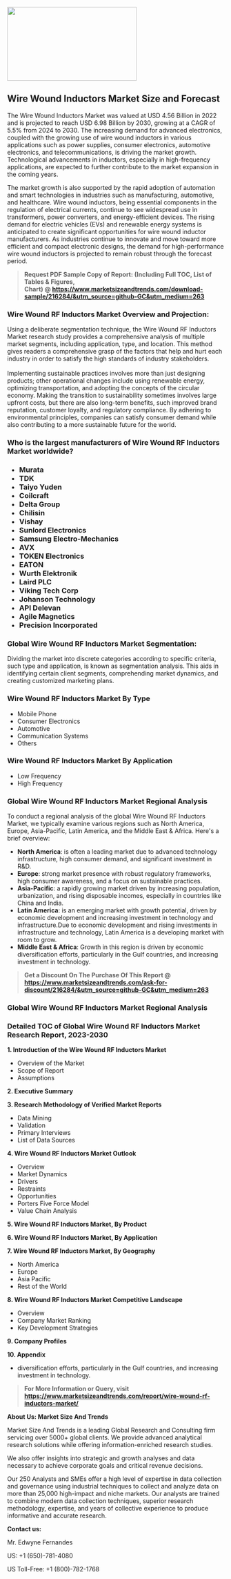 <p><img class="alignnone size-medium wp-image-20088" src="https://ffe5etoiles.com/wp-content/uploads/2024/12/MST1-300x171.png" alt="" width="300" height="171" /></p><h2>Wire Wound Inductors Market Size and Forecast</h2><p>The Wire Wound Inductors Market was valued at USD 4.56 Billion in 2022 and is projected to reach USD 6.98 Billion by 2030, growing at a CAGR of 5.5% from 2024 to 2030. The increasing demand for advanced electronics, coupled with the growing use of wire wound inductors in various applications such as power supplies, consumer electronics, automotive electronics, and telecommunications, is driving the market growth. Technological advancements in inductors, especially in high-frequency applications, are expected to further contribute to the market expansion in the coming years.</p><p>The market growth is also supported by the rapid adoption of automation and smart technologies in industries such as manufacturing, automotive, and healthcare. Wire wound inductors, being essential components in the regulation of electrical currents, continue to see widespread use in transformers, power converters, and energy-efficient devices. The rising demand for electric vehicles (EVs) and renewable energy systems is anticipated to create significant opportunities for wire wound inductor manufacturers. As industries continue to innovate and move toward more efficient and compact electronic designs, the demand for high-performance wire wound inductors is projected to remain robust through the forecast period.</p></p><blockquote id="" class=""><strong>Request PDF Sample Copy of Report: (Including Full TOC, List of Tables &amp; Figures, Chart)&nbsp;@&nbsp;<strong><a href="https://www.marketsizeandtrends.com/download-sample/216284/&utm_source=github-GC&utm_medium=263" target="_blank">https://www.marketsizeandtrends.com/download-sample/216284/&utm_source=github-GC&utm_medium=263</a></strong></strong></blockquote><h3 id="" class="">Wire Wound RF Inductors Market&nbsp;Overview and Projection:</h3><p id="" class="">Using a deliberate segmentation technique, the Wire Wound RF Inductors Market research study provides a comprehensive analysis of multiple market segments, including application, type, and location. This method gives readers a comprehensive grasp of the factors that help and hurt each industry in order to satisfy the high standards of industry stakeholders. <br /> <br />Implementing sustainable practices involves more than just designing products; other operational changes include using renewable energy, optimizing transportation, and adopting the concepts of the circular economy. Making the transition to sustainability sometimes involves large upfront costs, but there are also long-term benefits, such improved brand reputation, customer loyalty, and regulatory compliance. By adhering to environmental principles, companies can satisfy consumer demand while also contributing to a more sustainable future for the world.</p><h3 id="" class="">Who is the largest manufacturers of&nbsp;Wire Wound RF Inductors Market worldwide?</h3><h3 class=""><p><ul><li>Murata </li><li> TDK </li><li> Taiyo Yuden </li><li> Coilcraft </li><li> Delta Group </li><li> Chilisin </li><li> Vishay </li><li> Sunlord Electronics </li><li> Samsung Electro-Mechanics </li><li> AVX </li><li> TOKEN Electronics </li><li> EATON </li><li> Wurth Elektronik </li><li> Laird PLC </li><li> Viking Tech Corp </li><li> Johanson Technology </li><li> API Delevan </li><li> Agile Magnetics </li><li> Precision Incorporated</li></ul></p></h3><h3 id="" class="">Global&nbsp;Wire Wound RF Inductors Market Segmentation:</h3><p id="" class="">Dividing the market into discrete categories according to specific criteria, such type and application, is known as segmentation analysis. This aids in identifying certain client segments, comprehending market dynamics, and creating customized marketing plans.</p><h3 id="" class="">Wire Wound RF Inductors Market&nbsp;By Type</h3><p><p><ul><li>Mobile Phone</li><li> Consumer Electronics</li><li> Automotive</li><li> Communication Systems</li><li> Others</p></li></ul></p></p><h3 id="" class="">Wire Wound RF Inductors Market&nbsp;By Application</h3><p class=""><p><ul><li>Low Frequency</li><li> High Frequency</li></ul></p></p><h3 id="" class="">Global Wire Wound RF Inductors Market Regional Analysis</h3><p id="" class="">To conduct a regional analysis of the global Wire Wound RF Inductors Market, we typically examine various regions such as North America, Europe, Asia-Pacific, Latin America, and the Middle East &amp; Africa. Here's a brief overview:</p><ul><li><strong>North America</strong>: is often a leading market due to advanced technology infrastructure, high consumer demand, and significant investment in R&amp;D.</li><li><strong>Europe</strong>: strong market presence with robust regulatory frameworks, high consumer awareness, and a focus on sustainable practices.</li><li><strong>Asia-Pacific</strong>: a rapidly growing market driven by increasing population, urbanization, and rising disposable incomes, especially in countries like China and India.</li><li><strong>Latin America</strong>: is an emerging market with growth potential, driven by economic development and increasing investment in technology and infrastructure.Due to economic development and rising investments in infrastructure and technology, Latin America is a developing market with room to grow.</li><li><strong>Middle East &amp; Africa</strong>: Growth in this region is driven by economic diversification efforts, particularly in the Gulf countries, and increasing investment in technology.</li></ul><blockquote id="" class=""><strong>Get a Discount On The Purchase Of This Report @ <strong><a href="https://www.marketsizeandtrends.com/ask-for-discount/216284/&utm_source=github-GC&utm_medium=263" target="_blank">https://www.marketsizeandtrends.com/ask-for-discount/216284/&utm_source=github-GC&utm_medium=263</a></strong></strong></blockquote><h3 id="" class="">Global Wire Wound RF Inductors Market Regional Analysis</h3><h3 id="" class="">Detailed TOC of Global Wire Wound RF Inductors Market Research Report, 2023-2030</h3><p id="" class=""><strong>1. Introduction of the Wire Wound RF Inductors Market</strong></p><ul><li>Overview of the Market</li><li>Scope of Report</li><li>Assumptions</li></ul><p id="" class=""><strong>2. Executive Summary</strong></p><p id="" class=""><strong>3. Research Methodology of Verified Market Reports</strong></p><ul><li>Data Mining</li><li>Validation</li><li>Primary Interviews</li><li>List of Data Sources</li></ul><p id="" class=""><strong>4. Wire Wound RF Inductors Market Outlook</strong></p><ul><li>Overview</li><li>Market Dynamics</li><li>Drivers</li><li>Restraints</li><li>Opportunities</li><li>Porters Five Force Model</li><li>Value Chain Analysis</li></ul><p id="" class=""><strong>5. Wire Wound RF Inductors Market, By Product</strong></p><p id="" class=""><strong>6. Wire Wound RF Inductors Market, By Application</strong></p><p id="" class=""><strong>7. Wire Wound RF Inductors Market, By Geography</strong></p><ul><li>North America</li><li>Europe</li><li>Asia Pacific</li><li>Rest of the World</li></ul><p id="" class=""><strong>8. Wire Wound RF Inductors Market Competitive Landscape</strong></p><ul><li>Overview</li><li>Company Market Ranking</li><li>Key Development Strategies</li></ul><p id="" class=""><strong>9. Company Profiles</strong></p><p id="" class=""><strong>10. Appendix</strong></p><ul><li>diversification efforts, particularly in the Gulf countries, and increasing investment in technology.</li></ul><blockquote id="" class=""><strong>For More Information or Query, visit <strong><strong><a href="https://www.marketsizeandtrends.com/report/wire-wound-rf-inductors-market/" target="_blank">https://www.marketsizeandtrends.com/report/wire-wound-rf-inductors-market/</a></strong></strong></strong></blockquote><p id="" class=""><strong>About Us: Market Size And Trends</strong></p><p id="" class="">Market Size And Trends is a leading Global Research and Consulting firm servicing over 5000+ global clients. We provide advanced analytical research solutions while offering information-enriched research studies.</p><p id="" class="">We also offer insights into strategic and growth analyses and data necessary to achieve corporate goals and critical revenue decisions.</p><p id="" class="">Our 250 Analysts and SMEs offer a high level of expertise in data collection and governance using industrial techniques to collect and analyze data on more than 25,000 high-impact and niche markets. Our analysts are trained to combine modern data collection techniques, superior research methodology, expertise, and years of collective experience to produce informative and accurate research.</p><p id="" class=""><strong>Contact us:</strong></p><p id="" class="">Mr. Edwyne Fernandes</p><p id="" class="">US: +1 (650)-781-4080</p><p id="" class="">US Toll-Free: +1 (800)-782-1768</p>
